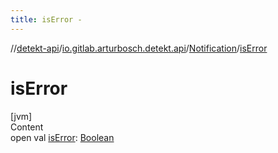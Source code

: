```yaml
---
title: isError -
---
```

//[detekt-api](../../index.md)/[io.gitlab.arturbosch.detekt.api](../index.md)/[Notification](index.md)/[isError](is-error.md)



# isError  
[jvm]  
Content  
open val [isError](is-error.md): [Boolean](https://kotlinlang.org/api/latest/jvm/stdlib/kotlin/-boolean/index.html)  



